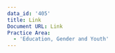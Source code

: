 ```yaml
---
data_id: '405'
title: Link
Document URL: Link
Practice Area:
  - 'Education, Gender and Youth'
---
```

